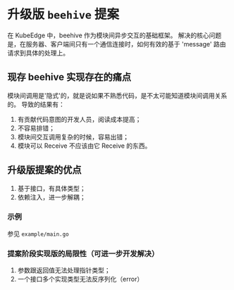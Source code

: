 # 升级版 `beehive` 提案

在 KubeEdge 中，beehive 作为模块间异步交互的基础框架。
解决的核心问题是，在服务器、客户端间只有一个通信连接时，如何有效的基于 'message'
路由请求到具体的处理上。


## 现存 beehive 实现存在的痛点

模块间调用是'隐式'的，就是说如果不熟悉代码，是不太可能知道模块间调用关系的。
导致的结果有：
1. 有贡献代码意图的开发人员，阅读成本提高；
2. 不容易排错；
3. 模块间交互调用复杂的时候，容易出错；
4. 模块可以 Receive 不应该由它 Receive 的东西。


## 升级版提案的优点

1. 基于接口，有具体类型；
2. 依赖注入，进一步解耦；


### 示例

参见 `example/main.go`


### 提案阶段实现版的局限性（可进一步开发解决）

1. 参数跟返回值无法处理指针类型；
2. 一个接口多个实现类型无法反序列化（error）
